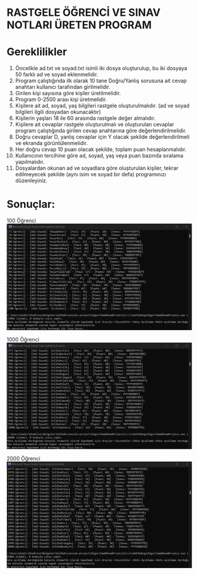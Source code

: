 # RASTGELE ÖĞRENCİ VE SINAV  NOTLARI ÜRETEN PROGRAM



# Gereklilikler 

1. Öncelikle ad.txt ve soyad.txt isimli iki dosya oluşturulup, bu iki dosyaya 50 farklı ad ve soyad eklenmelidir.
2. Program çalıştığında ilk olarak 10 tane Doğru/Yanlış sorusuna ait cevap anahtarı kullanıcı tarafından 
girilmelidir.
3. Girilen kişi sayısına göre kişiler üretilmelidir.
4. Program 0-2500 arası kişi üretmelidir.
5. Kişilere ait ad, soyad, yaş bilgileri rastgele oluşturulmalıdır. (ad ve soyad bilgileri ilgili dosyadan okunacaktır)
6. Kişilerin yaşları 18 ile 60 arasında rastgele değer almalıdır.
7. Kişilere ait cevaplar rastgele oluşturulmalı ve oluşturulan cevaplar program çalıştığında girilen cevap 
anahtarına göre değerlendirilmelidir.
8. Doğru cevaplar D, yanlış cevaplar için Y olacak şekilde değerlendirilmeli ve ekranda görüntülenmelidir.
9. Her doğru cevap 10 puan olacak şekilde, toplam puan hesaplanmalıdır.
10. Kullanıcının tercihine göre ad, soyad, yaş veya puan bazında sıralama yapılmalıdır.
11. Dosyalardan okunan ad ve soyadlara göre oluşturulan kişiler, tekrar edilmeyecek şekilde 
(aynı isim ve soyad bir defa) programınızı düzenleyiniz.

# Sonuçlar:


100 Öğrenci
![image](https://github.com/kadircangeyik/console-project/blob/main/100_ogrenci_ekran.png)


1000 Öğrenci
![image](https://github.com/kadircangeyik/console-project/blob/main/1000_ogrenci_ekran.png)


2000 Öğrenci
![image](https://github.com/kadircangeyik/console-project/blob/main/2000_ogrenci_ekran.png)
